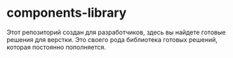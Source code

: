 # components-library
Этот репозиторий создан для разработчиков, здесь вы найдете готовые решения для верстки. Это своего рода библиотека готовых решений, которая постоянно пополняется. 
